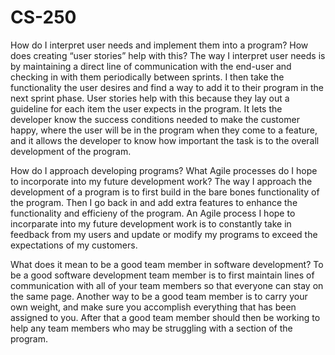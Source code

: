# CS-250

How do I interpret user needs and implement them into a program? How does creating “user stories” help with this? The way I interpret user needs is by maintaining a direct line of communication with the end-user and checking in with them periodically between sprints. I then take the functionality the user desires and find a way to add it to their program in the next sprint phase. User stories help with this because they lay out a guideline for each item the user expects in the program. It lets the developer know the success conditions needed to make the customer happy, where the user will be in the program when they come to a feature, and it allows the developer to know how important the task is to the overall development of the program.

How do I approach developing programs? What Agile processes do I hope to incorporate into my future development work? The way I approach the development of a program is to first build in the bare bones functionality of the program. Then I go back in and add extra features to enhance the functionality and efficieny of the program. An Agile process I hope to incorparate into my future development work is to constantly take in feedback from my users and update or modify my programs to exceed the expectations of my customers.

What does it mean to be a good team member in software development? To be a good software development team member is to first maintain lines of communication with all of your team members so that everyone can stay on the same page. Another way to be a good team member is to carry your own weight, and make sure you accomplish everything that has been assigned to you. After that a good team member should then be working to help any team members who may be struggling with a section of the program.

